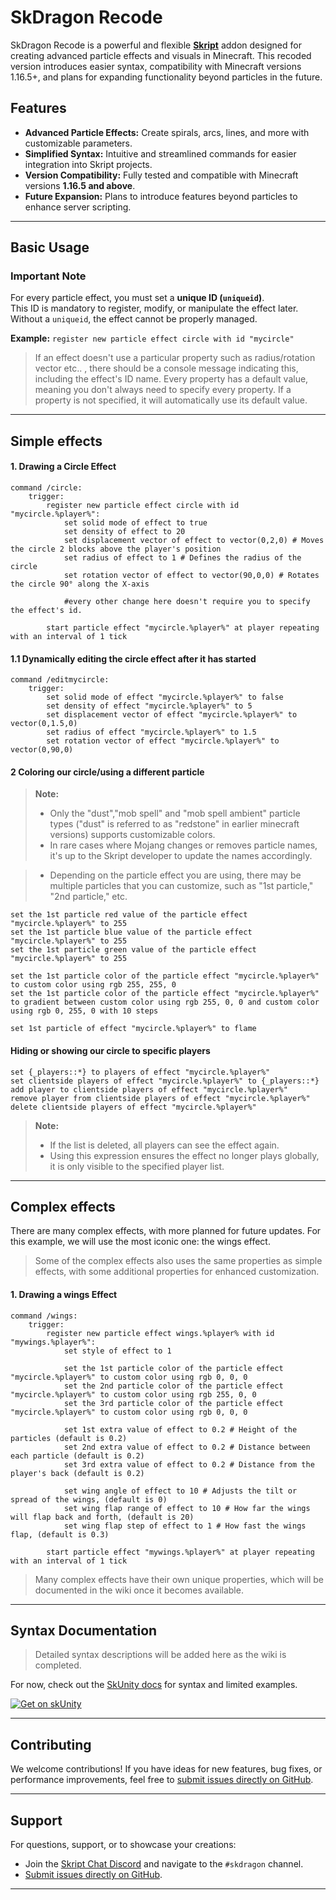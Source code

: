 
# SkDragon Recode

SkDragon Recode is a powerful and flexible **[Skript](https://github.com/SkriptLang/Skript)** addon designed for creating advanced particle effects and visuals in Minecraft. This recoded version introduces easier syntax, compatibility with Minecraft versions 1.16.5+, and plans for expanding functionality beyond particles in the future.

## Features

- **Advanced Particle Effects:** Create spirals, arcs, lines, and more with customizable parameters.
- **Simplified Syntax:** Intuitive and streamlined commands for easier integration into Skript projects.
- **Version Compatibility:** Fully tested and compatible with Minecraft versions **1.16.5 and above**.
- **Future Expansion:** Plans to introduce features beyond particles to enhance server scripting.

---

## Basic Usage

### **Important Note**  
For every particle effect, you must set a **unique ID (`uniqueid`)**.  
This ID is mandatory to register, modify, or manipulate the effect later.  
Without a `uniqueid`, the effect cannot be properly managed.  

**Example:** `register new particle effect circle with id "mycircle"`

> If an effect doesn't use a particular property such as radius/rotation vector etc.. , there should be a console message indicating this, including the effect's ID name.
> Every property has a default value, meaning you don't always need to specify every property. If a property is not specified, it will automatically use its default value.

--- 

## Simple effects

#### 1. Drawing a Circle Effect
```skript
command /circle:
    trigger:
        register new particle effect circle with id "mycircle.%player%":
            set solid mode of effect to true
            set density of effect to 20
            set displacement vector of effect to vector(0,2,0) # Moves the circle 2 blocks above the player's position
            set radius of effect to 1 # Defines the radius of the circle
            set rotation vector of effect to vector(90,0,0) # Rotates the circle 90° along the X-axis

            #every other change here doesn't require you to specify the effect's id.

        start particle effect "mycircle.%player%" at player repeating with an interval of 1 tick
```

#### 1.1 Dynamically editing the circle effect after it has started
```skript
command /editmycircle:
    trigger:
        set solid mode of effect "mycircle.%player%" to false
        set density of effect "mycircle.%player%" to 5
        set displacement vector of effect "mycircle.%player%" to vector(0,1.5,0) 
        set radius of effect "mycircle.%player%" to 1.5 
        set rotation vector of effect "mycircle.%player%" to vector(0,90,0) 
```
#### 2 Coloring our circle/using a different particle
> **Note:**  
> - Only the "dust","mob spell" and "mob spell ambient" particle types ("dust" is referred to as "redstone" in earlier minecraft versions) supports customizable colors.
> - In rare cases where Mojang changes or removes particle names, it's up to the Skript developer to update the names accordingly.

> - Depending on the particle effect you are using, there may be multiple particles that you can customize, such as "1st particle," "2nd particle," etc.

```skript
set the 1st particle red value of the particle effect "mycircle.%player%" to 255
set the 1st particle blue value of the particle effect "mycircle.%player%" to 255
set the 1st particle green value of the particle effect "mycircle.%player%" to 255
```

```skript
set the 1st particle color of the particle effect "mycircle.%player%" to custom color using rgb 255, 255, 0
set the 1st particle color of the particle effect "mycircle.%player%" to gradient between custom color using rgb 255, 0, 0 and custom color using rgb 0, 255, 0 with 10 steps
```

```skript
set 1st particle of effect "mycircle.%player%" to flame
```

#### Hiding or showing our circle to specific players
```
set {_players::*} to players of effect "mycircle.%player%"
set clientside players of effect "mycircle.%player%" to {_players::*}
add player to clientside players of effect "mycircle.%player%"
remove player from clientside players of effect "mycircle.%player%"
delete clientside players of effect "mycircle.%player%"
```
> **Note:**  
> - If the list is deleted, all players can see the effect again.  
> - Using this expression ensures the effect no longer plays globally, it is only visible to the specified player list.

---

## Complex effects

There are many complex effects, with more planned for future updates. For this example, we will use the most iconic one: the wings effect.

> Some of the complex effects also uses the same properties as simple effects, with some additional properties for enhanced customization.

#### 1. Drawing a wings Effect
```skript
command /wings:
    trigger:
        register new particle effect wings.%player% with id "mywings.%player%":
            set style of effect to 1 

            set the 1st particle color of the particle effect "mycircle.%player%" to custom color using rgb 0, 0, 0
            set the 2nd particle color of the particle effect "mycircle.%player%" to custom color using rgb 255, 0, 0
            set the 3rd particle color of the particle effect "mycircle.%player%" to custom color using rgb 0, 0, 0

            set 1st extra value of effect to 0.2 # Height of the particles (default is 0.2)
            set 2nd extra value of effect to 0.2 # Distance between each particle (default is 0.2)
            set 3rd extra value of effect to 0.2 # Distance from the player's back (default is 0.2)

            set wing angle of effect to 10 # Adjusts the tilt or spread of the wings, (default is 0)
            set wing flap range of effect to 10 # How far the wings will flap back and forth, (default is 20)
            set wing flap step of effect to 1 # How fast the wings flap, (default is 0.3)

        start particle effect "mywings.%player%" at player repeating with an interval of 1 tick
```

> Many complex effects have their own unique properties, which will be documented in the wiki once it becomes available.


--- 

## Syntax Documentation

> Detailed syntax descriptions will be added here as the wiki is completed.

For now, check out the [SkUnity docs](https://docs.skunity.com/syntax/search/addon:skdragon+) for syntax and limited examples.

[![Get on skUnity](https://docs.skunity.com/skunity/library/Docs/Assets/assets/images/buttons/v1/get_on_docs_3.png)](https://docs.skunity.com/syntax/search/addon:skDragon)

---

## Contributing

We welcome contributions! If you have ideas for new features, bug fixes, or performance improvements, feel free to [submit issues directly on GitHub](https://github.com/Sashie/skDragonRecode/issues).

---

## Support

For questions, support, or to showcase your creations:
- Join the [Skript Chat Discord](https://discord.gg/w6CyYkAWa4) and navigate to the `#skdragon` channel.
- [Submit issues directly on GitHub](https://github.com/Sashie/skDragonRecode/issues).

---

